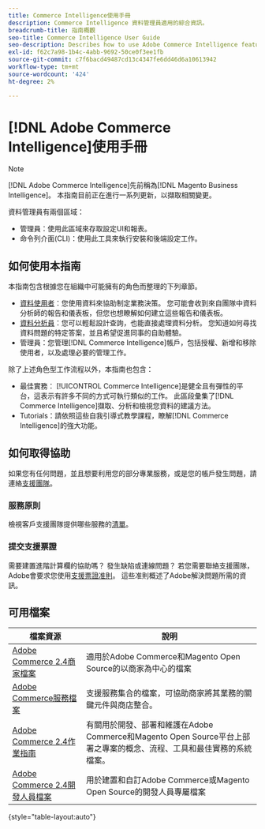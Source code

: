 ```yaml
---
title: Commerce Intelligence使用手冊
description: Commerce Intelligence 資料管理員適用的綜合資訊。
breadcrumb-title: 指南概觀
seo-title: Commerce Intelligence User Guide
seo-description: Describes how to use Adobe Commerce Intelligence features used to gain insights from Adobe Commerce or Magento Open Source data, along with other third-party data sources.
exl-id: f62c7a98-1b4c-4abb-9692-50ce0f3ee1fb
source-git-commit: c7f6bacd49487cd13c4347fe6dd46d6a10613942
workflow-type: tm+mt
source-wordcount: '424'
ht-degree: 2%

---
```



# [!DNL Adobe Commerce Intelligence]使用手冊

>[!NOTE]
>
>[!DNL Adobe Commerce Intelligence]先前稱為[!DNL Magento Business Intelligence]。 本指南目前正在進行一系列更新，以擷取相關變更。

資料管理員有兩個區域：

- 管理員：使用此區域來存取設定UI和報表。
- 命令列介面(CLI)：使用此工具來執行安裝和後端設定工作。

## 如何使用本指南

本指南包含根據您在組織中可能擁有的角色而整理的下列章節。

- [資料使用者](data-user.md)：您使用資料來協助制定業務決策。 您可能會收到來自團隊中資料分析師的報告和儀表板，但您也想瞭解如何建立這些報告和儀表板。
- [資料分析員](data-analyst.md)：您可以輕鬆設計查詢，也能直接處理資料分析。 您知道如何尋找資料問題的特定答案，並且希望促進同事的自助體驗。
- 管理員：您管理[!DNL Commerce Intelligence]帳戶，包括授權、新增和移除使用者，以及處理必要的管理工作。

除了上述角色型工作流程以外，本指南也包含：

- 最佳實務： [!UICONTROL Commerce Intelligence]是健全且有彈性的平台，這表示有許多不同的方式可執行類似的工作。 此區段彙集了[!DNL Commerce Intelligence]擷取、分析和檢視您資料的建議方法。
- Tutorials：請依照這些自我引導式教學課程，瞭解[!DNL Commerce Intelligence]的強大功能。

## 如何取得協助

如果您有任何問題，並且想要利用您的部分專業服務，或是您的帳戶發生問題，請連絡[支援團隊](https://experienceleague.adobe.com/docs/commerce-knowledge-base/kb/troubleshooting/miscellaneous/mbi-service-policies.html?lang=zh-Hant)。

### 服務原則

檢視客戶支援團隊提供哪些服務的[清單](https://experienceleague.adobe.com/docs/commerce-knowledge-base/kb/troubleshooting/miscellaneous/mbi-service-policies.html?lang=zh-Hant)。

### 提交支援票證

需要建置進階計算欄的協助嗎？ 發生缺陷或連線問題？ 若您需要聯絡支援團隊，Adobe會要求您使用[支援票證准則](https://experienceleague.adobe.com/docs/commerce-knowledge-base/kb/troubleshooting/miscellaneous/mbi-service-policies.html?lang=zh-Hant)。 這些准則概述了Adobe解決問題所需的資訊。

## 可用檔案

| 檔案資源 | 說明 |
|----------------------- | ----------- |
| [Adobe Commerce 2.4商家檔案](https://experienceleague.adobe.com/docs/commerce-admin/user-guides/home.html?lang=zh-Hant) | 適用於Adobe Commerce和Magento Open Source的以商家為中心的檔案 |
| [Adobe Commerce服務檔案](https://experienceleague.adobe.com/docs/commerce-merchant-services/user-guides/home.html?lang=zh-Hant) | 支援服務集合的檔案，可協助商家將其業務的關鍵元件與商店整合。 |
| [Adobe Commerce 2.4作業指南](https://experienceleague.adobe.com/docs/commerce-operations/operational-guides/home.html?lang=zh-Hant) | 有關用於開發、部署和維護在Adobe Commerce和Magento Open Source平台上部署之專案的概念、流程、工具和最佳實務的系統檔案。 |
| [Adobe Commerce 2.4開發人員檔案](https://developer.adobe.com/commerce/) | 用於建置和自訂Adobe Commerce或Magento Open Source的開發人員專屬檔案 |

{style="table-layout:auto"}
